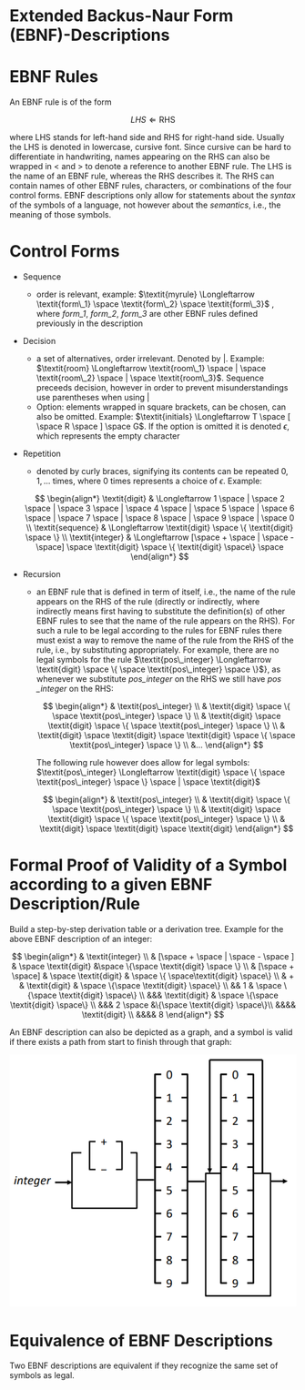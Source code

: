 # Extended Backus-Naur Form (EBNF)-Descriptions

# EBNF Rules

An EBNF rule is of the form

$$
\textit{LHS} \Longleftarrow \text{RHS}
$$

where LHS stands for left-hand side and RHS for right-hand side. Usually the LHS is denoted in lowercase, cursive font. Since cursive can be hard to differentiate in handwriting, names appearing on the RHS can also be wrapped in < and > to denote a reference to another EBNF rule. The LHS is the name of an EBNF rule, whereas the RHS describes it. The RHS can contain names of other EBNF rules, characters, or combinations of the four control forms.
EBNF descriptions only allow for statements about the *syntax* of the symbols of a language, not however about the *semantics*, i.e., the meaning of those symbols.

# Control Forms

- Sequence
    - order is relevant, example: $\textit{myrule} \Longleftarrow \textit{form\_1} \space \textit{form\_2} \space \textit{form\_3}$ , where $\textit{form\_1}$, $\textit{form\_2}$, $\textit{form\_3}$ are other EBNF rules defined previously in the description
- Decision
    - a set of alternatives, order irrelevant. Denoted by $\vert$. Example: $\textit{room} \Longleftarrow \textit{room\_1} \space | \space \textit{room\_2} \space | \space \textit{room\_3}$. Sequence preceeds decision, however in order to prevent misunderstandings use parentheses when using |
    - Option: elements wrapped in square brackets, can be chosen, can also be omitted. Example: $\textit{initials} \Longleftarrow T \space [ \space R \space ] \space G$. If the option is omitted it is denoted $\epsilon$, which represents the empty character
- Repetition
    - denoted by curly braces, signifying its contents can be repeated $0, 1,...$ times, where 0 times represents a choice of $\epsilon$. Example:
    
    $$
    \begin{align*}
    \textit{digit} & \Longleftarrow 1 \space | \space 2 \space | \space 3 \space | \space 4 \space | \space 5 \space | \space 6 \space | \space 7 \space | \space 8 \space | \space 9 \space | \space 0 \\
    \textit{sequence} & \Longleftarrow \textit{digit} \space \{ \textit{digit} \space \} \\
    \textit{integer} & \Longleftarrow [\space + \space | \space - \space] \space \textit{digit} \space \{ \textit{digit} \space\} \space 
    \end{align*}
    $$
    
- Recursion
    - an EBNF rule that is defined in term of itself, i.e., the name of the rule appears on the RHS of the rule (directly or indirectly, where indirectly means first having to substitute the definition(s) of other EBNF rules to see that the name of the rule appears on the RHS). For such a rule to be legal according to the rules for EBNF rules there must exist a way to remove the name of the rule from the RHS of the rule, i.e., by substituting appropriately. For example, there are no legal symbols for the rule $\textit{pos\_integer} \Longleftarrow \textit{digit} \space \{ \space \textit{pos\_integer} \space \}$}, as whenever we substitute $\textit{pos\_integer}$ on the RHS we still have $\textit{pos \_integer}$ on the RHS:
        
        $$
        \begin{align*}
        & \textit{pos\_integer} \\
        & \textit{digit} \space \{ \space \textit{pos\_integer} \space \} \\
        & \textit{digit} \space \textit{digit} \space \{ \space \textit{pos\_integer} \space \} \\
        & \textit{digit} \space \textit{digit} \space \textit{digit} \space \{ \space \textit{pos\_integer} \space \} \\
        &...
        \end{align*}
        $$
        
        The following rule however does allow for legal symbols: $\textit{pos\_integer} \Longleftarrow \textit{digit} \space \{ \space \textit{pos\_integer} \space \} \space | \space \textit{digit}$
        
        $$
        \begin{align*}
        & \textit{pos\_integer} \\
        & \textit{digit} \space \{ \space \textit{pos\_integer} \space \} \\
        & \textit{digit} \space \textit{digit} \space \{ \space \textit{pos\_integer} \space \} \\
        & \textit{digit} \space \textit{digit} \space \textit{digit}
        \end{align*}
        $$
        

# Formal Proof of Validity of a Symbol according to a given EBNF Description/Rule

Build a step-by-step derivation table or a derivation tree. Example for the above EBNF description of an integer:

$$
\begin{align*}
& \textit{integer} \\
& [\space + \space | \space - \space ] & \space \textit{digit} &\space \{\space \textit{digit} \space \} \\
& [\space + \space] & \space \textit{digit} & \space \{ \space\textit{digit} \space\} \\
& + & \textit{digit} & \space \{\space \textit{digit} \space\} \\
&& 1 & \space \{\space \textit{digit} \space\} \\
&&& \textit{digit} & \space \{\space \textit{digit} \space\} \\
&&& 2 \space &\{\space \textit{digit} \space\}\\
&&&& \textit{digit} \\
&&&& 8
\end{align*}
$$

An EBNF description can also be depicted as a graph, and a symbol is valid if there exists a path from start to finish through that graph:

![2022-01-25_23-50.png](Extended%20Backus-Naur%20Form%20(EBNF)-Descriptions%20608dc7f653c9470cad3ee3791f5a0c9a/2022-01-25_23-50.png)

# Equivalence of EBNF Descriptions

Two EBNF descriptions are equivalent if they recognize the same set of symbols as legal.